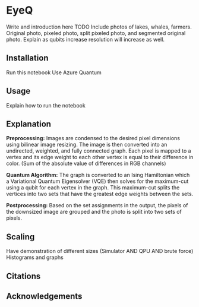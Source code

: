 # EyeQ
Write and introduction here TODO
Include photos of lakes, whales, farmers. Original photo, pixeled photo, split pixeled photo, and segmented original photo. Explain as qubits increase resolution will increase as well.

## Installation
Run this notebook
Use Azure Quantum

## Usage
Explain how to run the notebook

## Explanation
**Preprocessing:**
Images are condensed to the desired pixel dimensions using bilinear image resizing. The image is then converted into an undirected, weighted, and fully connected graph. Each pixel is mapped to a vertex and its edge weight to each other vertex is equal to their difference in color. (Sum of the absolute value of differences in RGB channels)

**Quantum Algorithm:**
The graph is converted to an Ising Hamiltonian which a Variational Quantum Eigensolver (VQE) then solves for the maximum-cut using a qubit for each vertex in the graph. This maximum-cut splits the vertices into two sets that have the greatest edge weights between the sets.

**Postprocessing:**
Based on the set assignments in the output, the pixels of the downsized image are grouped and the photo is split into two sets of pixels.

## Scaling
Have demonstration of different sizes (Simulator AND QPU AND brute force)
Histograms and graphs

## Citations

## Acknowledgements
